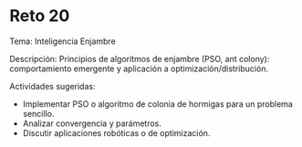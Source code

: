 # Reto 20

Tema: Inteligencia Enjambre

Descripción: Principios de algoritmos de enjambre (PSO, ant colony): comportamiento emergente y aplicación a optimización/distribución.

Actividades sugeridas:
- Implementar PSO o algoritmo de colonia de hormigas para un problema sencillo.
- Analizar convergencia y parámetros.
- Discutir aplicaciones robóticas o de optimización.